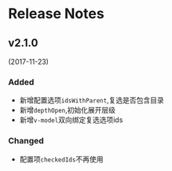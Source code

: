 # Release Notes

## v2.1.0

(2017-11-23)

### Added

- 新增配置选项`idsWithParent`,复选是否包含目录
- 新增`depthOpen`,初始化展开层级
- 新增`v-model`双向绑定复选选项ids

### Changed

- 配置项`checkedIds`不再使用